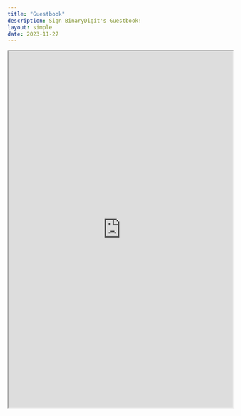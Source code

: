 ```yaml
---
title: "Guestbook"
description: Sign BinaryDigit's Guestbook!
layout: simple
date: 2023-11-27
---
```


<iframe
  title="Guestbook"
  width="100%"
  height="800"
  src="https://littlepixel.club/guestbook/">
</iframe>

